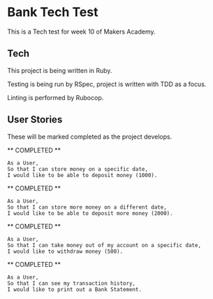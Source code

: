 # Bank Tech Test

This is a Tech test for week 10 of Makers Academy.

## Tech

This project is being written in Ruby.

Testing is being run by RSpec, project is written with TDD as a focus.

Linting is performed by Rubocop.

## User Stories

These will be marked completed as the project develops.

** COMPLETED **
```
As a User,
So that I can store money on a specific date,
I would like to be able to deposit money (1000).
```
** COMPLETED **
```
As a User,
So that I can store more money on a different date,
I would like to be able to deposit more money (2000).
```
** COMPLETED **
```
As a User,
So that I can take money out of my account on a specific date,
I would like to withdraw money (500).
```
** COMPLETED **
```
As a User,
So that I can see my transaction history,
I would like to print out a Bank Statement.
```
